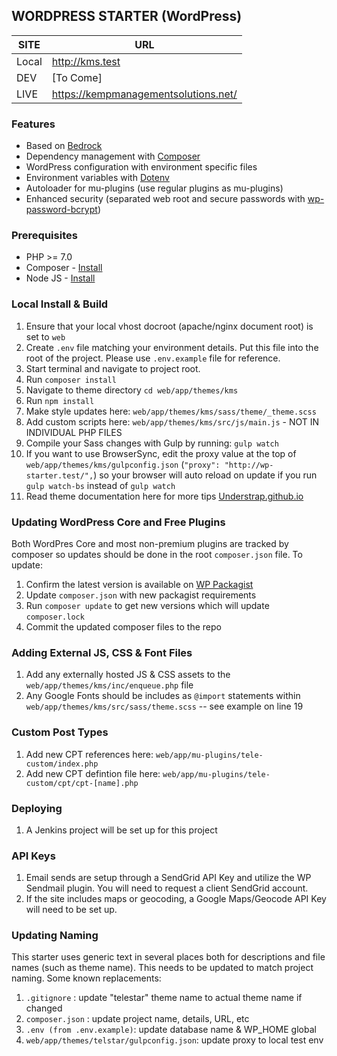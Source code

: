 ## WORDPRESS STARTER (WordPress)

| SITE  | URL                                      |
|-------|------------------------------------------|
| Local |  http://kms.test						   |
| DEV   |  [To Come] 							   |
| LIVE  | https://kempmanagementsolutions.net/     |

### Features

* Based on [Bedrock](https://roots.io/bedrock/)
* Dependency management with [Composer](http://getcomposer.org)
* WordPress configuration with environment specific files
* Environment variables with [Dotenv](https://github.com/vlucas/phpdotenv)
* Autoloader for mu-plugins (use regular plugins as mu-plugins)
* Enhanced security (separated web root and secure passwords with [wp-password-bcrypt](https://github.com/roots/wp-password-bcrypt))

### Prerequisites

* PHP >= 7.0
* Composer - [Install](https://getcomposer.org/doc/00-intro.md#installation-linux-unix-osx)
* Node JS - [Install](https://nodejs.org/en/)

### Local Install & Build

1. Ensure that your local vhost docroot (apache/nginx document root) is set to `web`
2. Create `.env` file matching your environment details. Put this file into the root of the project. Please use `.env.example` file for reference.
3. Start terminal and navigate to project root.
4. Run `composer install`
5. Navigate to theme directory `cd web/app/themes/kms`
6. Run `npm install`
7. Make style updates here: `web/app/themes/kms/sass/theme/_theme.scss`
8. Add custom scripts here: `web/app/themes/kms/src/js/main.js` - NOT IN INDIVIDUAL PHP FILES
9. Compile your Sass changes with Gulp by running: `gulp watch`
10. If you want to use BrowserSync, edit the proxy value at the top of `web/app/themes/kms/gulpconfig.json` (`"proxy": "http://wp-starter.test/",`) so your browser will auto reload on update if you run `gulp watch-bs` instead of `gulp watch`
11. Read theme documentation here for more tips [Understrap.github.io](https://understrap.github.io/#developing)

### Updating WordPress Core and Free Plugins

Both WordPres Core and most non-premium plugins are tracked by composer so updates should be done in the root `composer.json` file. To update:

1. Confirm the latest version is available on [WP Packagist](https://wpackagist.org/)
2. Update `composer.json` with new packagist requirements
3. Run `composer update` to get new versions which will update `composer.lock`
4. Commit the updated composer files to the repo

### Adding External JS, CSS & Font Files

1. Add any externally hosted JS & CSS assets to the `web/app/themes/kms/inc/enqueue.php` file
2. Any Google Fonts should be includes as `@import` statements within `web/app/themes/kms/src/sass/theme.scss` -- see example on line 19

### Custom Post Types

1. Add new CPT references here: `web/app/mu-plugins/tele-custom/index.php`
2. Add new CPT defintion file here: `web/app/mu-plugins/tele-custom/cpt/cpt-[name].php`

### Deploying

1. A Jenkins project will be set up for this project

### API Keys

1. Email sends are setup through a SendGrid API Key and utilize the WP Sendmail plugin. You will need to request a client SendGrid account.
2. If the site includes maps or geocoding, a Google Maps/Geocode API Key will need to be set up.

### Updating Naming

This starter uses generic text in several places both for descriptions and file names (such as theme name). This needs to be updated to match project naming. Some known replacements:

1. `.gitignore` : update "telestar" theme name to actual theme name if changed
2. `composer.json` : update project name, details, URL, etc
3. `.env (from .env.example)`: update database name & WP_HOME global
4. `web/app/themes/telstar/gulpconfig.json`: update proxy to local test env
